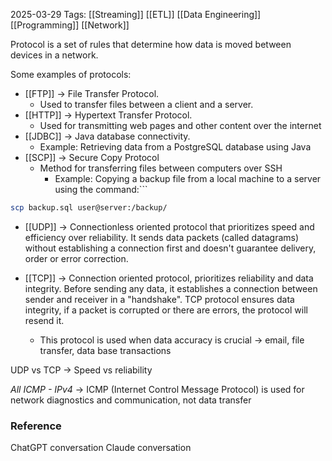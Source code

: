 2025-03-29
Tags: [[Streaming]] [[ETL]] [[Data Engineering]] [[Programming]] [[Network]]

Protocol is a set of rules that determine how data is moved between devices in a network.

Some examples of protocols:
- [[FTP]] -> File Transfer Protocol.
	- Used to transfer files between a client and a server.
- [[HTTP]] -> Hypertext Transfer Protocol.
	- Used for transmitting web pages and other content over the internet
- [[JDBC]] -> Java database connectivity.
	- Example: Retrieving data from a PostgreSQL database using Java
- [[SCP]] -> Secure Copy Protocol
	- Method for transferring files between computers over SSH
		- Example: Copying a backup file from a local machine to a server using the command:```
```sh
scp backup.sql user@server:/backup/
```

- [[UDP]] -> Connectionless oriented protocol that prioritizes speed and efficiency over reliability. It sends data packets (called datagrams) without establishing a connection first and doesn't guarantee delivery, order or error correction. 

- [[TCP]] -> Connection oriented protocol, prioritizes reliability and data integrity. Before sending any data, it establishes a connection between sender and receiver in a "handshake". TCP protocol ensures data integrity, if a packet is corrupted or there are errors, the protocol will resend it. 
	- This protocol is used when data accuracy is crucial -> email, file transfer, data base transactions


UDP vs TCP -> Speed vs reliability 

*All ICMP - IPv4* -> ICMP (Internet Control Message Protocol) is used for network diagnostics and communication, not data transfer

### Reference

ChatGPT conversation
Claude conversation
